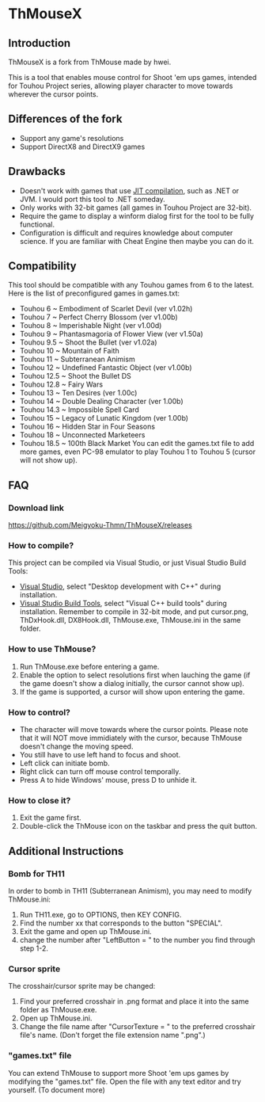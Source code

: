 ThMouseX
=======

Introduction
------------
ThMouseX is a fork from ThMouse made by hwei.

This is a tool that enables mouse control for Shoot 'em ups games, intended for Touhou Project series, allowing player character to move towards wherever the cursor points.

Differences of the fork
-----------------------
* Support any game's resolutions
* Support DirectX8 and DirectX9 games

Drawbacks
--------
* Doesn't work with games that use [JIT compilation](https://en.wikipedia.org/wiki/Just-in-time_compilation), such as .NET or JVM. I would port this tool to .NET someday.
* Only works with 32-bit games (all games in Touhou Project are 32-bit).
* Require the game to display a winform dialog first for the tool to be fully functional.
* Configuration is difficult and requires knowledge about computer science. If you are familiar with Cheat Engine then maybe you can do it.

Compatibility
-------------
This tool should be compatible with any Touhou games from 6 to the latest. Here is the list of preconfigured games in games.txt:
* Touhou 6 ~ Embodiment of Scarlet Devil (ver v1.02h)
* Touhou 7 ~ Perfect Cherry Blossom (ver v1.00b)
* Touhou 8 ~ Imperishable Night (ver v1.00d)
* Touhou 9 ~ Phantasmagoria of Flower View (ver v1.50a)
* Touhou 9.5 ~ Shoot the Bullet (ver v1.02a)
* Touhou 10 ~ Mountain of Faith 
* Touhou 11 ~ Subterranean Animism 
* Touhou 12 ~ Undefined Fantastic Object (ver v1.00b)
* Touhou 12.5 ~ Shoot the Bullet DS
* Touhou 12.8 ~ Fairy Wars 
* Touhou 13 ~ Ten Desires (ver 1.00c)
* Touhou 14 ~ Double Dealing Character (ver 1.00b)
* Touhou 14.3 ~ Impossible Spell Card
* Touhou 15 ~ Legacy of Lunatic Kingdom (ver 1.00b)
* Touhou 16 ~ Hidden Star in Four Seasons
* Touhou 18 ~ Unconnected Marketeers
* Touhou 18.5 ~ 100th Black Market
You can edit the games.txt file to add more games, even PC-98 emulator to play Touhou 1 to Touhou 5 (cursor will not show up).

FAQ
---
### Download link
https://github.com/Meigyoku-Thmn/ThMouseX/releases

### How to compile?
This project can be compiled via Visual Studio, or just Visual Studio Build Tools:
* [Visual Studio](https://visualstudio.microsoft.com/), select "Desktop development with C++" during installation.
* [Visual Studio Build Tools](https://visualstudio.microsoft.com/thank-you-downloading-visual-studio/?sku=BuildTools), select "Visual C++ build tools" during installation.
Remember to compile in 32-bit mode, and put cursor.png, ThDxHook.dll, DX8Hook.dll, ThMouse.exe, ThMouse.ini in the same folder.

### How to use ThMouse?
1. Run ThMouse.exe before entering a game.
2. Enable the option to select resolutions first when lauching the game (if the game doesn't show a dialog initially, the cursor cannot show up).
3. If the game is supported, a cursor will show upon entering the game.

### How to control?
* The character will move towards where the cursor points. Please note that it will NOT move immidiately with the cursor, because ThMouse doesn't change the moving speed.
* You still have to use left hand to focus and shoot.
* Left click can initiate bomb.
* Right click can turn off mouse control temporally.
* Press A to hide Windows' mouse, press D to unhide it.

### How to close it?
1. Exit the game first.
2. Double-click the ThMouse icon on the taskbar and press the quit button.

Additional Instructions
-----------------------
### Bomb for TH11
In order to bomb in TH11 (Subterranean Animism), you may need to modify ThMouse.ini:
1. Run TH11.exe, go to OPTIONS, then KEY CONFIG.
2. Find the number xx that corresponds to the button "SPECIAL".
3. Exit the game and open up ThMouse.ini.
4. change the number after "LeftButton = " to the number you find through step 1-2.

### Cursor sprite
The crosshair/cursor sprite may be changed:
1. Find your preferred crosshair in .png format and place it into the same folder as ThMouse.exe.
2. Open up ThMouse.ini.
3. Change the file name after "CursorTexture = " to the preferred crosshair file's name. (Don't forget the file extension name ".png".)

### "games.txt" file
You can extend ThMouse to support more Shoot 'em ups games by modifying the "games.txt" file.
Open the file with any text editor and try yourself.
(To document more)
